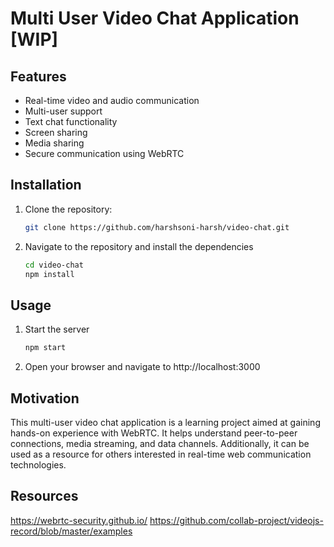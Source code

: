 # Multi User Video Chat Application [WIP]

## Features

- Real-time video and audio communication
- Multi-user support
- Text chat functionality
- Screen sharing
- Media sharing
- Secure communication using WebRTC

## Installation

1. Clone the repository:
   ```sh
   git clone https://github.com/harshsoni-harsh/video-chat.git
2. Navigate to the repository and install the dependencies
    ```sh
    cd video-chat
    npm install
## Usage

1. Start the server
    ```sh
    npm start
2. Open your browser and navigate to http://localhost:3000

## Motivation

This multi-user video chat application is a learning project aimed at gaining hands-on experience with WebRTC. It helps understand peer-to-peer connections, media streaming, and data channels. Additionally, it can be used as a resource for others interested in real-time web communication technologies.

## Resources

https://webrtc-security.github.io/
https://github.com/collab-project/videojs-record/blob/master/examples
